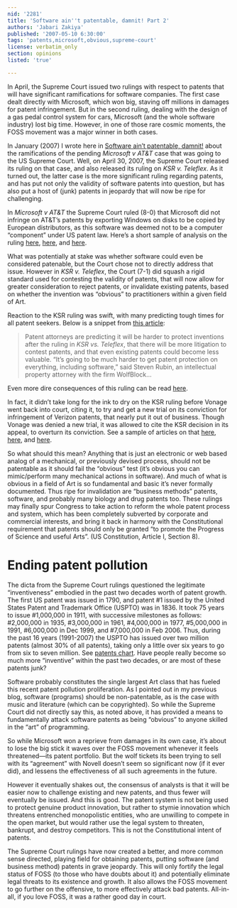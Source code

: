```yaml
---
nid: '2281'
title: 'Software ain''t patentable, damnit! Part 2'
authors: 'Jabari Zakiya'
published: '2007-05-10 6:30:00'
tags: 'patents,microsoft,obvious,supreme-court'
license: verbatim_only
section: opinions
listed: 'true'

---
```

In April, the Supreme Court issued two rulings with respect to patents that will have significant ramifications for software companies. The first case dealt directly with Microsoft, which won big, staving off millions in damages for patent infringement. But in the second ruling, dealing with the design of a gas pedal control system for cars, Microsoft (and the whole software industry) lost big time. However, in one of those rare cosmic moments, the FOSS movement was a major winner in both cases.

In January (2007) I wrote here in [Software ain’t patentable, damnit!](http://www.freesoftwaremagazine.com/blogs/software_aint_patentable_damn_it) about the ramifications of the pending _Microsoft v AT&T_ case that was going to the US Supreme Court. Well, on April 30, 2007, the Supreme Court released its ruling on that case, and also released its ruling on _KSR v. Teleflex_. As it turned out, the latter case is the more significant ruling regarding patents, and has put not only the validity of software patents into question, but has also put a host of (junk) patents in jeopardy that will now be ripe for challenging.

In _Microsoft v AT&T_ the Supreme Court ruled (8-0) that Microsoft did not infringe on AT&T’s patents by exporting Windows on disks to be copied by European distributors, as this software was deemed not to be a computer “component” under US patent law. Here’s a short sample of analysis on the ruling [here](http://madisonian.net/archives/2007/04/30/microsoft-v-att-copies-and-distribution), [here](http://www.lawmemo.com/sct/05/Microsoft), and [here](http://www.quizlaw.com/blog/microsoft_corp_v_att_corp.php).

What was potentially at stake was whether software could even be considered patenable, but the Court chose not to directly address that issue. However in _KSR v. Teleflex_, the Court (7-1) did squash a rigid standard used for contesting the validity of patents, that will now allow for greater consideration to reject patents, or invalidate existing patents, based on whether the invention was “obvious” to practitioners within a given field of Art.

Reaction to the KSR ruling was swift, with many predicting tough times for all patent seekers. Below is a snippet from [this article](http://www.embedded.com/shared/printableArticle.jhtml?articleID=199203516):


>Patent attorneys are predicting it will be harder to protect inventions after the ruling in _KSR vs. Teleflex_, that there will be more litigation to contest patents, and that even existing patents could become less valuable. “It’s going to be much harder to get patent protection on everything, including software,” said Steven Rubin, an intellectual property attorney with the firm WolfBlock...

Even more dire consequences of this ruling can be read [here](http://arstechnica.com/news.ars/post/20070430-supreme-court-ruling-makes-obvious-patents-harder-to-defend.html).

In fact, it didn’t take long for the ink to dry on the KSR ruling before Vonage went back into court, citing it, to try and get a new trial on its conviction for infringement of Verizon patents, that nearly put it out of business. Though Vonage was denied a new trial, it was allowed to cite the KSR decision in its appeal, to overturn its conviction. See a sample of articles on that [here](http://news.zdnet.com/2100-1035_22-6181235.html), [here](http://www.theregister.co.uk/2007/05/04/vonage_denied_retrial), and [here](http://arstechnica.com/news.ars/post/20070503-vonage-cites-scotus-obviousness-ruling-in-verizon-patent-fight.html).

So what should this mean? Anything that is just an electronic or web based analog of a mechanical, or previously devised process, should not be patentable as it should fail the “obvious” test (it’s obvious you can mimic/perform many mechanical actions in software). And much of what is obvious in a field of Art is so fundamental and basic it’s never formally documented. Thus ripe for invalidation are “business methods” patents, software, and probably many biology and drug patents too. These rulings may finally spur Congress to take action to reform the whole patent process and system, which has been completely subverted by corporate and commercial interests, and bring it back in harmony with the Constitutional requirement that patents should only be granted “to promote the Progress of Science and useful Arts”. (US Constitution, Article I, Section 8).


# Ending patent pollution

The dicta from the Supreme Court rulings questioned the legitimate “inventiveness” embodied in the past two decades worth of patent growth. The first US patent was issued in 1790, and patent #1 issued by the United States Patent and Trademark Office (USPTO) was in 1836. It took 75 years to issue #1,000,000 in 1911, with successive milestones as follows: #2,000,000 in 1935, #3,000,000 in 1961, #4,000,000 in 1977, #5,000,000 in 1991, #6,000,000 in Dec 1999, and #7,000,000 in Feb 2006. Thus, during the past 16 years (1991-2007) the USPTO has issued over two million patents (almost 30% of all patents), taking only a little over six years to go from six to seven million. See [patents chart](http://www.uspto.gov/go/taf/issuyear.htm). Have people really become so much more “inventive” within the past two decades, or are most of these patents junk?

Software probably constitutes the single largest Art class that has fueled this recent patent pollution proliferation. As I pointed out in my previous blog, software (programs) should be non-patentable, as is the case with music and literature (which can be copyrighted). So while the Supreme Court did not directly say this, as noted above, it has provided a means to fundamentally attack software patents as being “obvious” to anyone skilled in the “art” of programming.

So while Microsoft won a reprieve from damages in its own case, it’s about to lose the big stick it waves over the FOSS movement whenever it feels threatened—its patent portfolio. But the wolf tickets its been trying to sell with its “agreement” with Novell doesn’t seem so significant now (if it ever did), and lessens the effectiveness of all such agreements in the future.

However it eventually shakes out, the consensus of analysts is that it will be easier now to challenge existing and new patents, and thus fewer will eventually be issued. And this is good. The patent system is not being used to protect genuine product innovation, but rather to stymie innovation which threatens entrenched monopolistic entities, who are unwilling to compete in the open market, but would rather use the legal system to threaten, bankrupt, and destroy competitors. This is not the Constitutional intent of patents.

The Supreme Court rulings have now created a better, and more common sense directed, playing field for obtaining patents, putting software (and business method) patents in grave jeopardy. This will only fortify the legal status of FOSS (to those who have doubts about it) and potentially eliminate legal threats to its existence and growth. It also allows the FOSS movement to go further on the offensive, to more effectively attack bad patents. All-in-all, if you love FOSS, it was a rather good day in court.

